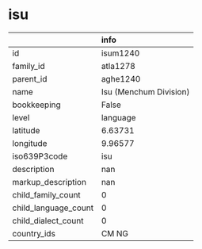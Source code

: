 # isu
|                      | info                   |
|:---------------------|:-----------------------|
| id                   | isum1240               |
| family_id            | atla1278               |
| parent_id            | aghe1240               |
| name                 | Isu (Menchum Division) |
| bookkeeping          | False                  |
| level                | language               |
| latitude             | 6.63731                |
| longitude            | 9.96577                |
| iso639P3code         | isu                    |
| description          | nan                    |
| markup_description   | nan                    |
| child_family_count   | 0                      |
| child_language_count | 0                      |
| child_dialect_count  | 0                      |
| country_ids          | CM NG                  |